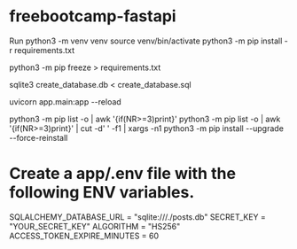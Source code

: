 # freebootcamp-fastapi

Run
python3 -m venv venv
source venv/bin/activate
python3 -m pip install -r requirements.txt

python3 -m pip freeze > requirements.txt

sqlite3 create_database.db < create_database.sql

uvicorn app.main:app --reload

python3 -m pip list -o | awk '{if(NR>=3)print}'
python3 -m pip list -o | awk '{if(NR>=3)print}' | cut -d' ' -f1 | xargs -n1 python3 -m pip install --upgrade --force-reinstall

# Create a app/.env file with the following ENV variables.
SQLALCHEMY_DATABASE_URL = "sqlite:///./posts.db"
SECRET_KEY = "YOUR_SECRET_KEY"
ALGORITHM = "HS256"
ACCESS_TOKEN_EXPIRE_MINUTES = 60
